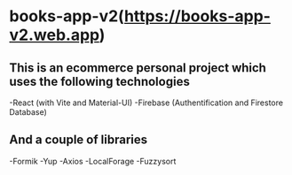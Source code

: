 # books-app-v2(<https://books-app-v2.web.app>)

## This is an ecommerce personal project which uses the following technologies

-React (with Vite and Material-UI)
-Firebase (Authentification and Firestore Database)

## And a couple of libraries

-Formik
-Yup
-Axios
-LocalForage
-Fuzzysort
